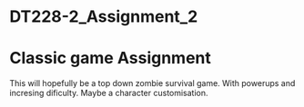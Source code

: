 # DT228-2_Assignment_2
Classic game Assignment
=======================

This will hopefully be a top down zombie survival game.
With powerups and incresing dificulty.
Maybe a character customisation.